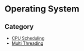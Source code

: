 # Operating System
## Category
* [CPU Scheduling](./CPU_Scheduling.md)
* [Multi Threading](./MultiThreading.md)

